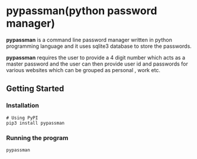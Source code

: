 # pypassman(python password manager)

**pypassman** is a command line password manager written in python programming language and it uses sqlite3 database to store the passwords.

**pypassman** requires the user to provide a 4 digit number which acts as a master password and the user can then provide user id and passwords for various websites which can be grouped as personal , work etc.



## Getting Started

### Installation

```
# Using PyPI
pip3 install pypassman
```

### Running the program

```
pypassman
```

